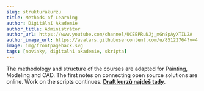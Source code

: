 ```yaml
---
slug: strukturakurzu
title: Methods of Learning
author: Digitální Akademie
author_title: Administrátor
author_url: https://www.youtube.com/channel/UCEEPRuNJj_mGn8pAyXTIL2A
author_image_url: https://avatars.githubusercontent.com/u/85122764?v=4
image: img/frontpageback.svg
tags: [novinky, digitalni akademie, skripta]
---
```


The methodology and structure of the courses are adapted for Painting, Modeling and CAD. The first notes on connecting open source solutions are online. Work on the scripts continues. [**Draft kurzů najdeš tady**](https://www.youtube.com/channel/UCEEPRuNJj_mGn8pAyXTIL2A).
